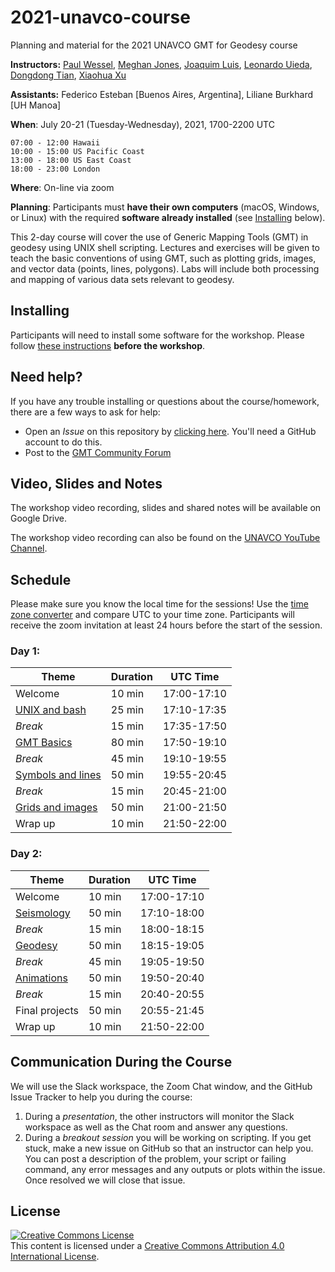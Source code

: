 # 2021-unavco-course
Planning and material for the 2021 UNAVCO GMT for Geodesy course

**Instructors:**
[Paul Wessel](http://www.soest.hawaii.edu/wessel/),
[Meghan Jones](https://github.com/meghanrjones),
[Joaquim Luis](http://joa-quim.pt),
[Leonardo Uieda](http://www.leouieda.com),
[Dongdong Tian](https://seisman.info/),
[Xiaohua Xu](https://www.researchgate.net/profile/Xiaohua_Xu7)

**Assistants:**
Federico Esteban [Buenos Aires, Argentina], Liliane Burkhard [UH Manoa]

**When**:
July 20-21 (Tuesday-Wednesday), 2021, 1700-2200 UTC

```
07:00 - 12:00 Hawaii
10:00 - 15:00 US Pacific Coast
13:00 - 18:00 US East Coast
18:00 - 23:00 London
```

**Where**:
On-line via zoom

**Planning**:
Participants must **have their own computers** (macOS, Windows, or Linux) with the
required **software already installed** (see [Installing](#installing) below).

This 2-day course will cover the use of Generic Mapping Tools (GMT) in geodesy
using UNIX shell scripting. Lectures and exercises will be given to teach the
basic conventions of using GMT, such as plotting grids, images, and vector data
(points, lines, polygons). Labs will include both processing and mapping of
various data sets relevant to geodesy.

## Installing

Participants will need to install some software for the workshop.
Please follow [these instructions](INSTALL.md) **before the workshop**.

## Need help?

If you have any trouble installing or questions about the course/homework,
there are a few ways to ask for help:

* Open an *Issue* on this repository by
  [clicking here](https://github.com/GenericMappingTools/2021-unavco-course/issues/new/choose).
  You'll need a GitHub account to do this.
* Post to the [GMT Community Forum](https://forum.generic-mapping-tools.org/)

## Video, Slides and Notes

The workshop video recording, slides and shared notes will be available on Google Drive.

The workshop video recording can also be found on the [UNAVCO YouTube Channel](https://youtube.com/playlist?list=PLzmugeDoplFPtWkrCqWWWZGZzPQr_k0Kx).

## Schedule

Please make sure you know the local time for the sessions!  Use the [time zone converter](https://www.timeanddate.com/worldclock/converter.html) and compare UTC to your time zone.
Participants will receive the zoom invitation at least 24 hours before the start of the session.

### Day 1:

| **Theme** | **Duration** | **UTC Time** |
|-----------|--------------|--------------|
| Welcome   | 10 min | 17:00-17:10  |
| [UNIX and bash](bash)    | 25 min | 17:10-17:35  |
| *Break*         | 15 min | 17:35-17:50  |
| [GMT Basics](basics)    | 80 min |  17:50-19:10  |
| *Break*      | 45 min | 19:10-19:55  |
| [Symbols and lines](line_symbols)      | 50 min | 19:55-20:45 |
| *Break*         | 15 min |  20:45-21:00  |
| [Grids and images](grids)      | 50 min |  21:00-21:50  |
| Wrap up      | 10 min |  21:50-22:00  |

### Day 2:

| **Theme** | **Duration** | **UTC Time** |
|-----------|--------------|--------------|
| Welcome   | 10 min | 17:00-17:10  |
| [Seismology](seismology) | 50 min |  17:10-18:00  |
| *Break*      | 15 min |  18:00-18:15  |
| [Geodesy](geodesy)  | 50 min |  18:15-19:05  |
| *Break*      | 45 min |  19:05-19:50 |
| [Animations](animation)      | 50 min | 19:50-20:40  |
| *Break*         | 15 min | 20:40-20:55  |
| Final projects      | 50 min | 20:55-21:45  |
| Wrap up      | 10 min |  21:50-22:00  |

## Communication During the Course

We will use the Slack workspace, the Zoom Chat window, and the GitHub Issue Tracker to help you during the course:
1. During a *presentation*, the other instructors will monitor the Slack workspace as well as the Chat room and answer any questions.
2. During a *breakout session* you will be working on scripting.  If you get stuck, make a new issue on GitHub so that an instructor
   can help you.  You can post a description of the problem, your script or failing command, any error messages and any outputs or plots within the issue.
   Once resolved we will close that issue.

## License

<a rel="license" href="http://creativecommons.org/licenses/by/4.0/"><img alt="Creative Commons License" style="border-width:0" src="https://i.creativecommons.org/l/by/4.0/88x31.png" /></a><br />This content is licensed under a
<a rel="license" href="http://creativecommons.org/licenses/by/4.0/">Creative Commons Attribution 4.0 International License</a>.

